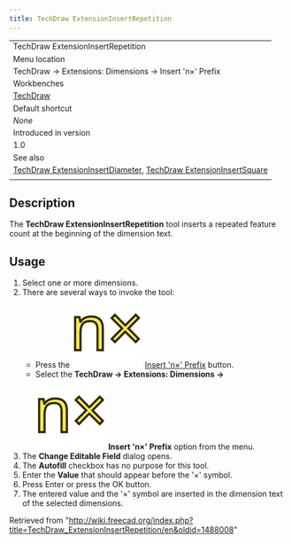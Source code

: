 ```yaml
---
title: TechDraw ExtensionInsertRepetition
---
```


|                                                                                                                                                                                                              |
| ------------------------------------------------------------------------------------------------------------------------------------------------------------------------------------------------------------ |
| TechDraw ExtensionInsertRepetition                                                                                                                                                                           |
| Menu location                                                                                                                                                                                                |
| TechDraw → Extensions: Dimensions → Insert 'n×' Prefix                                                                                                                                                       |
| Workbenches                                                                                                                                                                                                  |
| [TechDraw](/TechDraw_Workbench "TechDraw Workbench")                                                                                                                                                         |
| Default shortcut                                                                                                                                                                                             |
| _None_                                                                                                                                                                                                       |
| Introduced in version                                                                                                                                                                                        |
| 1.0                                                                                                                                                                                                          |
| See also                                                                                                                                                                                                     |
| [TechDraw ExtensionInsertDiameter](/TechDraw_ExtensionInsertDiameter "TechDraw ExtensionInsertDiameter"), [TechDraw ExtensionInsertSquare](/TechDraw_ExtensionInsertSquare "TechDraw ExtensionInsertSquare") |
|                                                                                                                                                                                                              |

## Description

The **TechDraw ExtensionInsertRepetition** tool inserts a repeated feature count at the beginning of the dimension text.

## Usage

1. Select one or more dimensions.
2. There are several ways to invoke the tool:
   - Press the ![](/src/assets/images/TechDraw_ExtensionInsertRepetition.svg) [Insert 'n×' Prefix](/TechDraw_ExtensionInsertRepetition "TechDraw ExtensionInsertRepetition") button.
   - Select the **TechDraw → Extensions: Dimensions → ![](/src/assets/images/TechDraw_ExtensionInsertRepetition.svg) Insert 'n×' Prefix** option from the menu.
3. The **Change Editable Field** dialog opens.
4. The **Autofill** checkbox has no purpose for this tool.
5. Enter the **Value** that should appear before the '×' symbol.
6. Press Enter or press the OK button.
7. The entered value and the '×' symbol are inserted in the dimension text of the selected dimensions.

Retrieved from "<http://wiki.freecad.org/index.php?title=TechDraw_ExtensionInsertRepetition/en&oldid=1488008>"
